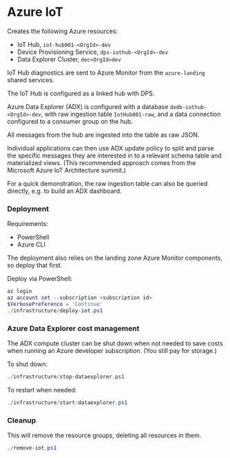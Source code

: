 Azure IoT
=========

Creates the following Azure resources:

* IoT Hub, `iot-hub001-<OrgId>-dev`
* Device Provisioning Service, `dps-iothub-<OrgId>-dev`
* Data Explorer Cluster, `dec<OrgId>dev`

IoT Hub diagnostics are sent to Azure Monitor from the `azure-landing` shared services.

The IoT Hub is configured as a linked hub with DPS.

Azure Data Explorer (ADX) is configured with a database `dedb-iothub-<OrgId>-dev`, with raw ingestion table `IotHub001-raw`, and a data connection configured to a consumer group on the hub.

All messages from the hub are ingested into the table as raw JSON.

Individual applications can then use ADX update policy to split and parse the specific messages they are interested in to a relevant schema table and materialized views. (This recommended approach comes from the Microsoft Azure IoT Architecture summit.)

For a quick demonstration, the raw ingestion table can also be queried directly, e.g. to build an ADX dashboard.

### Deployment

Requirements:
* PowerShell
* Azure CLI

The deployment also relies on the landing zone Azure Monitor components, so deploy that first.

Deploy via PowerShell:

```powershell
az login
az account set --subscription <subscription id>
$VerbosePreference = 'Continue'
./infrastructure/deploy-iot.ps1
```

### Azure Data Explorer cost management

The ADX compute cluster can be shut down when not needed to save costs when running an Azure developer subscription. (You still pay for storage.)

To shut down:

```powershell
./infrastructure/stop-dataexplorer.ps1
```

To restart when needed:

```powershell
./infrastructure/start-dataexplorer.ps1
```

### Cleanup

This will remove the resource groups, deleting all resources in them.

```powershell
./remove-iot.ps1
```

